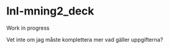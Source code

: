 # Inl-mning2_deck
Work in progress



Vet inte om jag måste komplettera mer vad gäller uppgifterna? 
